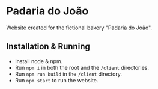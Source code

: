 # Padaria do João

Website created for the fictional bakery "Padaria do João".

## Installation & Running

- Install node & npm.
- Run `npm i` in both the root and the `/client` directories.
- Run `npm run build` in the `/client` directory.
- Run `npm start` to run the website.
